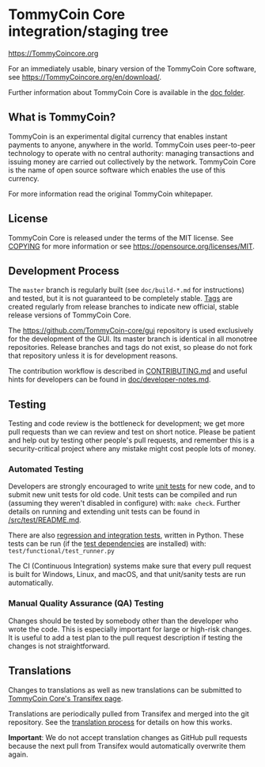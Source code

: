 TommyCoin Core integration/staging tree
=====================================

https://TommyCoincore.org

For an immediately usable, binary version of the TommyCoin Core software, see
https://TommyCoincore.org/en/download/.

Further information about TommyCoin Core is available in the [doc folder](/doc).

What is TommyCoin?
----------------

TommyCoin is an experimental digital currency that enables instant payments to
anyone, anywhere in the world. TommyCoin uses peer-to-peer technology to operate
with no central authority: managing transactions and issuing money are carried
out collectively by the network. TommyCoin Core is the name of open source
software which enables the use of this currency.

For more information read the original TommyCoin whitepaper.

License
-------

TommyCoin Core is released under the terms of the MIT license. See [COPYING](COPYING) for more
information or see https://opensource.org/licenses/MIT.

Development Process
-------------------

The `master` branch is regularly built (see `doc/build-*.md` for instructions) and tested, but it is not guaranteed to be
completely stable. [Tags](https://github.com/TommyCoin/TommyCoin/tags) are created
regularly from release branches to indicate new official, stable release versions of TommyCoin Core.

The https://github.com/TommyCoin-core/gui repository is used exclusively for the
development of the GUI. Its master branch is identical in all monotree
repositories. Release branches and tags do not exist, so please do not fork
that repository unless it is for development reasons.

The contribution workflow is described in [CONTRIBUTING.md](CONTRIBUTING.md)
and useful hints for developers can be found in [doc/developer-notes.md](doc/developer-notes.md).

Testing
-------

Testing and code review is the bottleneck for development; we get more pull
requests than we can review and test on short notice. Please be patient and help out by testing
other people's pull requests, and remember this is a security-critical project where any mistake might cost people
lots of money.

### Automated Testing

Developers are strongly encouraged to write [unit tests](src/test/README.md) for new code, and to
submit new unit tests for old code. Unit tests can be compiled and run
(assuming they weren't disabled in configure) with: `make check`. Further details on running
and extending unit tests can be found in [/src/test/README.md](/src/test/README.md).

There are also [regression and integration tests](/test), written
in Python.
These tests can be run (if the [test dependencies](/test) are installed) with: `test/functional/test_runner.py`

The CI (Continuous Integration) systems make sure that every pull request is built for Windows, Linux, and macOS,
and that unit/sanity tests are run automatically.

### Manual Quality Assurance (QA) Testing

Changes should be tested by somebody other than the developer who wrote the
code. This is especially important for large or high-risk changes. It is useful
to add a test plan to the pull request description if testing the changes is
not straightforward.

Translations
------------

Changes to translations as well as new translations can be submitted to
[TommyCoin Core's Transifex page](https://www.transifex.com/TommyCoin/TommyCoin/).

Translations are periodically pulled from Transifex and merged into the git repository. See the
[translation process](doc/translation_process.md) for details on how this works.

**Important**: We do not accept translation changes as GitHub pull requests because the next
pull from Transifex would automatically overwrite them again.
